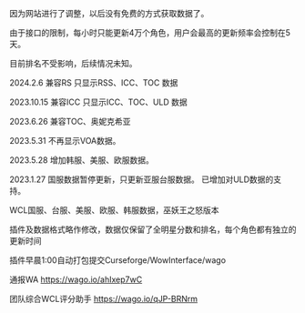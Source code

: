 因为网站进行了调整，以后没有免费的方式获取数据了。

由于接口的限制，每小时只能更新4万个角色，用户会最高的更新频率会控制在5天。

目前排名不受影响，后续情况未知。


2024.2.6
兼容RS
只显示RSS、ICC、TOC 数据

2023.10.15 
兼容ICC
只显示ICC、TOC、ULD 数据

2023.6.26
兼容TOC、奥妮克希亚

2023.5.31
不再显示VOA数据。

2023.5.28
增加韩服、美服、欧服数据。

2023.1.27 
国服数据暂停更新，只更新亚服台服数据。
已增加对ULD数据的支持。



WCL国服、台服、美服、欧服、韩服数据，巫妖王之怒版本

插件及数据格式略作修改，数据仅保留了全明星分数和排名，每个角色都有独立的更新时间


插件早晨1:00自动打包提交Curseforge/WowInterface/wago

通报WA https://wago.io/ahIxep7wC

团队综合WCL评分助手 https://wago.io/qJP-BRNrm
